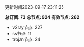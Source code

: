 更新时间2023-09-17 23:11:25

**总订阅: 73**
**总节点: 924**
**有效节点: 262**
- v2ray节点: 227
- ss节点: 11
- trojan节点: 24
